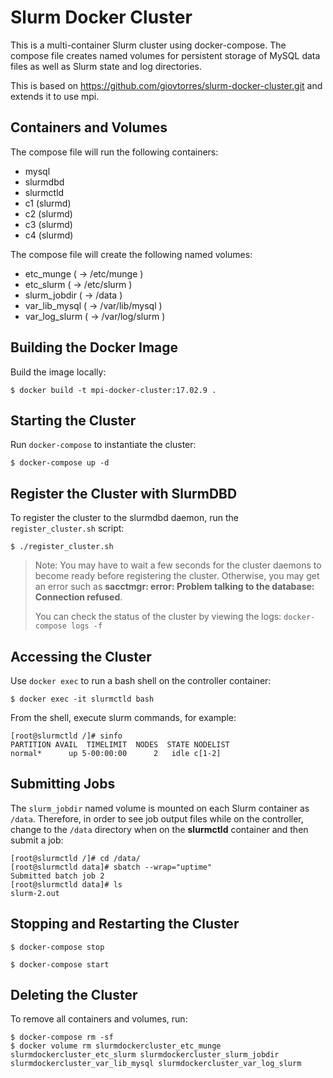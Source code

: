 # Slurm Docker Cluster

This is a multi-container Slurm cluster using docker-compose.  The compose file
creates named volumes for persistent storage of MySQL data files as well as
Slurm state and log directories.

This is based on https://github.com/giovtorres/slurm-docker-cluster.git and extends it to use mpi.

## Containers and Volumes

The compose file will run the following containers:

* mysql
* slurmdbd
* slurmctld
* c1 (slurmd)
* c2 (slurmd)
* c3 (slurmd)
* c4 (slurmd)

The compose file will create the following named volumes:

* etc_munge         ( -> /etc/munge     )
* etc_slurm         ( -> /etc/slurm     )
* slurm_jobdir      ( -> /data          )
* var_lib_mysql     ( -> /var/lib/mysql )
* var_log_slurm     ( -> /var/log/slurm )

## Building the Docker Image

Build the image locally:

```console
$ docker build -t mpi-docker-cluster:17.02.9 .
```

## Starting the Cluster

Run `docker-compose` to instantiate the cluster:

```console
$ docker-compose up -d
```

## Register the Cluster with SlurmDBD

To register the cluster to the slurmdbd daemon, run the `register_cluster.sh`
script:

```console
$ ./register_cluster.sh
```

> Note: You may have to wait a few seconds for the cluster daemons to become
> ready before registering the cluster.  Otherwise, you may get an error such
> as **sacctmgr: error: Problem talking to the database: Connection refused**.
>
> You can check the status of the cluster by viewing the logs: `docker-compose
> logs -f`

## Accessing the Cluster

Use `docker exec` to run a bash shell on the controller container:

```console
$ docker exec -it slurmctld bash
```

From the shell, execute slurm commands, for example:

```console
[root@slurmctld /]# sinfo
PARTITION AVAIL  TIMELIMIT  NODES  STATE NODELIST
normal*      up 5-00:00:00      2   idle c[1-2]
```

## Submitting Jobs

The `slurm_jobdir` named volume is mounted on each Slurm container as `/data`.
Therefore, in order to see job output files while on the controller, change to
the `/data` directory when on the **slurmctld** container and then submit a job:

```console
[root@slurmctld /]# cd /data/
[root@slurmctld data]# sbatch --wrap="uptime"
Submitted batch job 2
[root@slurmctld data]# ls
slurm-2.out
```

## Stopping and Restarting the Cluster

```console
$ docker-compose stop
```

```console
$ docker-compose start
```

## Deleting the Cluster

To remove all containers and volumes, run:

```console
$ docker-compose rm -sf
$ docker volume rm slurmdockercluster_etc_munge slurmdockercluster_etc_slurm slurmdockercluster_slurm_jobdir slurmdockercluster_var_lib_mysql slurmdockercluster_var_log_slurm
```
